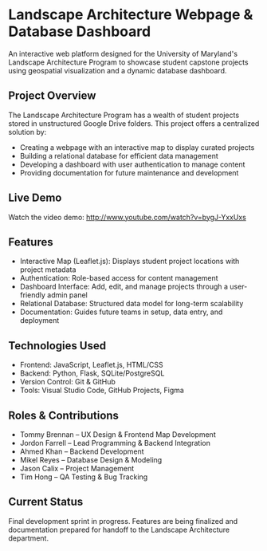 # Landscape Architecture Webpage & Database Dashboard

An interactive web platform designed for the University of Maryland's Landscape Architecture Program to showcase student capstone projects using geospatial visualization and a dynamic database dashboard.

## Project Overview

The Landscape Architecture Program has a wealth of student projects stored in unstructured Google Drive folders. This project offers a centralized solution by:

- Creating a webpage with an interactive map to display curated projects
- Building a relational database for efficient data management
- Developing a dashboard with user authentication to manage content
- Providing documentation for future maintenance and development

## Live Demo

Watch the video demo: http://www.youtube.com/watch?v=bygJ-YxxUxs

## Features

- Interactive Map (Leaflet.js): Displays student project locations with project metadata
- Authentication: Role-based access for content management
- Dashboard Interface: Add, edit, and manage projects through a user-friendly admin panel
- Relational Database: Structured data model for long-term scalability
- Documentation: Guides future teams in setup, data entry, and deployment

## Technologies Used

- Frontend: JavaScript, Leaflet.js, HTML/CSS
- Backend: Python, Flask, SQLite/PostgreSQL
- Version Control: Git & GitHub
- Tools: Visual Studio Code, GitHub Projects, Figma

## Roles & Contributions

- Tommy Brennan – UX Design & Frontend Map Development  
- Jordon Farrell – Lead Programming & Backend Integration  
- Ahmed Khan – Backend Development  
- Mikel Reyes – Database Design & Modeling  
- Jason Calix – Project Management  
- Tim Hong – QA Testing & Bug Tracking

## Current Status

Final development sprint in progress. Features are being finalized and documentation prepared for handoff to the Landscape Architecture department.
